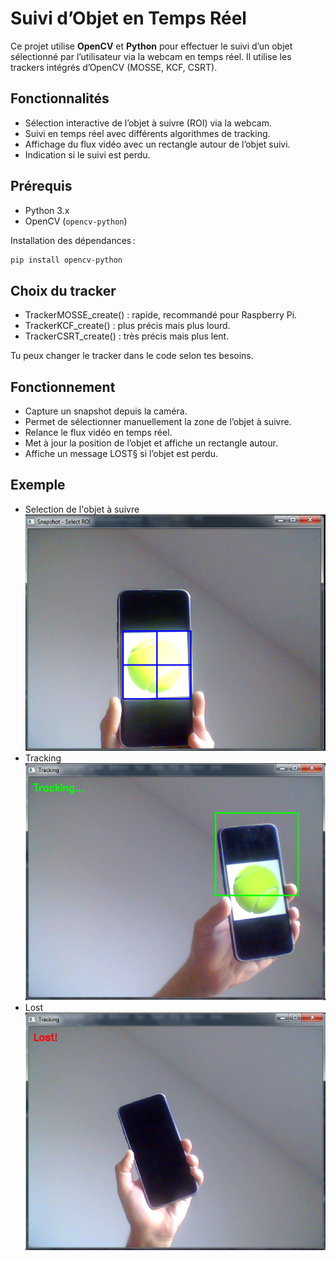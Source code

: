 # Suivi d’Objet en Temps Réel

Ce projet utilise **OpenCV** et **Python** pour effectuer le suivi d’un objet sélectionné par l’utilisateur via la webcam en temps réel. Il utilise les trackers intégrés d’OpenCV (MOSSE, KCF, CSRT).

## Fonctionnalités

- Sélection interactive de l’objet à suivre (ROI) via la webcam.
- Suivi en temps réel avec différents algorithmes de tracking.
- Affichage du flux vidéo avec un rectangle autour de l’objet suivi.
- Indication si le suivi est perdu.

## Prérequis

- Python 3.x
- OpenCV (`opencv-python`)

Installation des dépendances :

```bash
pip install opencv-python
```
## Choix du tracker

- TrackerMOSSE_create() : rapide, recommandé pour Raspberry Pi.
- TrackerKCF_create() : plus précis mais plus lourd.
- TrackerCSRT_create() : très précis mais plus lent.

Tu peux changer le tracker dans le code selon tes besoins.

## Fonctionnement

- Capture un snapshot depuis la caméra.
- Permet de sélectionner manuellement la zone de l’objet à suivre.
- Relance le flux vidéo en temps réel.
- Met à jour la position de l’objet et affiche un rectangle autour.
- Affiche un message LOST§ si l’objet est perdu.

## Exemple
- Selection de l'objet à suivre
![objdetector](objtrack2.PNG)
- Tracking
![objdetector](objtrack3.PNG)
- Lost
![objdetector](objtrack5.PNG)



